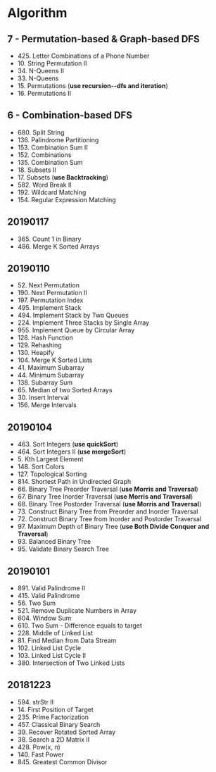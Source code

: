 # Algorithm

## 7 - Permutation-based & Graph-based DFS

* 425\. Letter Combinations of a Phone Number
* 10\. String Permutation II
* 34\. N-Queens II
* 33\. N-Queens
* 15\. Permutations (**use recursion--dfs and iteration**)
* 16\. Permutations II

## 6 - Combination-based DFS

* 680\. Split String
* 136\. Palindrome Partitioning
* 153\. Combination Sum II
* 152\. Combinations
* 135\. Combination Sum
* 18\. Subsets II
* 17\. Subsets (**use Backtracking**)
* 582\. Word Break II
* 192\. Wildcard Matching
* 154\. Regular Expression Matching

## 20190117

* 365\. Count 1 in Binary
* 486\. Merge K Sorted Arrays

## 20190110

* 52\. Next Permutation
* 190\. Next Permutation II
* 197\. Permutation Index
* 495\. Implement Stack
* 494\. Implement Stack by Two Queues
* 224\. Implement Three Stacks by Single Array
* 955\. Implement Queue by Circular Array
* 128\. Hash Function
* 129\. Rehashing
* 130\. Heapify
* 104\. Merge K Sorted Lists
* 41\. Maximum Subarray
* 44\. Minimum Subarray
* 138\. Subarray Sum
* 65\. Median of two Sorted Arrays
* 30\. Insert Interval
* 156\. Merge Intervals

## 20190104

* 463\. Sort Integers (**use quickSort**)
* 464\. Sort Integers II (**use mergeSort**)
* 5\. Kth Largest Element
* 148\. Sort Colors
* 127\. Topological Sorting
* 814\. Shortest Path in Undirected Graph
* 66\. Binary Tree Preorder Traversal (**use Morris and Traversal**)
* 67\. Binary Tree Inorder Traversal (**use Morris and Traversal**)
* 68\. Binary Tree Postorder Traversal (**use Morris and Traversal**)
* 73\. Construct Binary Tree from Preorder and Inorder Traversal
* 72\. Construct Binary Tree from Inorder and Postorder Traversal
* 97\. Maximum Depth of Binary Tree (**use Both Divide Conquer and Traversal**)
* 93\. Balanced Binary Tree
* 95\. Validate Binary Search Tree

## 20190101

* 891\. Valid Palindrome II
* 415\. Valid Palindrome
* 56\. Two Sum
* 521\. Remove Duplicate Numbers in Array
* 604\. Window Sum
* 610\. Two Sum - Difference equals to target
* 228\. Middle of Linked List
* 81\. Find Median from Data Stream
* 102\. Linked List Cycle
* 103\. Linked List Cycle II
* 380\. Intersection of Two Linked Lists

## 20181223

* 594\. strStr II
* 14\. First Position of Target
* 235\. Prime Factorization
* 457\. Classical Binary Search
* 39\. Recover Rotated Sorted Array
* 38\. Search a 2D Matrix II
* 428\. Pow(x, n)
* 140\. Fast Power
* 845\. Greatest Common Divisor
